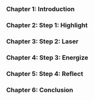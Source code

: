 ### Chapter 1: Introduction

### Chapter 2: Step 1: Highlight

### Chapter 3: Step 2: Laser

### Chapter 4: Step 3: Energize

### Chapter 5: Step 4: Reflect

### Chapter 6: Conclusion
